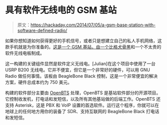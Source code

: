 # 具有软件无线电的 GSM 基站

> 原文：<https://hackaday.com/2014/07/05/a-gsm-base-station-with-software-defined-radio/>

如果你想知道如何获得更好的手机信号，或者只是想建立自己的私人手机网络，这款手机就是为你准备的。[这是一个 GSM 基站，由一个比格犬骨黑](http://discourse.criticalengineering.org/t/howto-gsm-base-station-with-the-beaglebone-black-debian-gnu-linux-and-a-usrp/56)和一个不太贵的软件无线电板制成。

这一构建的关键组件显然是软件定义无线电。[Julian]在这个项目中使用了一台 USRP B200 无线电。它并不便宜，但它是一个非常好的硬件，可以用 GNU Radio 做任何事情。该板由 BeagleBone Black 控制，这是一个非常便宜的解决方案，硬件总成本约为 750 美元。

构建的软件部分主要由 [OpenBTS](http://www.openbts.org/) 处理，OpenBTS 是基站软件部分的开源项目。它控制收发机，打电话和发短信，以及所有其他基站做的后端工作。OpenBTS 还支持 Asterisk，这是 PBX 和 VoIP 设置的首选软件。运行这个程序，你就可以在地球上的任何地方用你的装备了 SDR、支持互联网的 BeagleBone Black 打电话和发短信。